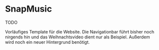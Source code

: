 # SnapMusic
TODO

Vorläufiges Template für die Website.
Die Navigationbar führt bisher noch nirgends hin und das Weihnachtsvideo dient nur als Beispiel.
Außerdem wird noch ein neuer Hintergrund benötigt.